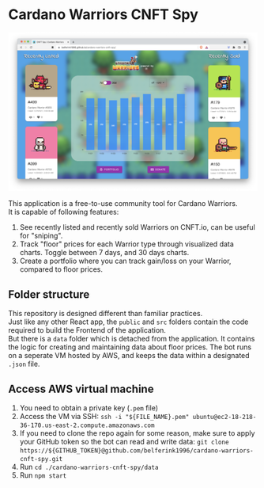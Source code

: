 # Cardano Warriors CNFT Spy

<img src='./docs/preview.png' />

This application is a free-to-use community tool for Cardano Warriors.<br />
It is capable of following features:

1. See recently listed and recently sold Warriors on CNFT.io, can be useful for "sniping".
2. Track "floor" prices for each Warrior type through visualized data charts. Toggle between 7 days, and 30 days charts.
3. Create a portfolio where you can track gain/loss on your Warrior, compared to floor prices.

## Folder structure

This repository is designed different than familiar practices.<br />
Just like any other React app, the `public` and `src` folders contain the code required to build the Frontend of the application.<br />
But there is a `data` folder which is detached from the application. It contains the logic for creating and maintaining data about floor prices. The bot runs on a seperate VM hosted by AWS, and keeps the data within a designated `.json` file.

## Access AWS virtual machine

1. You need to obtain a private key (`.pem` file)
2. Access the VM via SSH: `ssh -i "${FILE_NAME}.pem" ubuntu@ec2-18-218-36-170.us-east-2.compute.amazonaws.com`
3. If you need to clone the repo again for some reason, make sure to apply your GitHub token so the bot can read and write data: `git clone https://${GITHUB_TOKEN}@github.com/belferink1996/cardano-warriors-cnft-spy.git`
4. Run `cd ./cardano-warriors-cnft-spy/data`
5. Run `npm start`